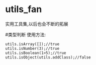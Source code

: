 # utils_fan
实用工具集,以后也会不断的拓展


#类型判断
使用方法:
```
utils.isArray([]);//true
utils.isNumber(3);//true
utils.isBoolean(1>5);//true
utils.isObject(utils.addClass);//false
```
